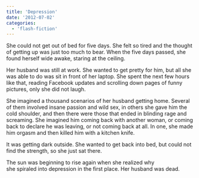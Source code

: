 ```yaml
---
title: 'Depression'
date: '2012-07-02'
categories:
  - 'flash-fiction'
---
```


She could not get out of bed for five days. She felt so tired and the thought of
getting up was just too much to bear. When the five days passed, she found
herself wide awake, staring at the ceiling.

Her husband was still at work. She wanted to get pretty for him, but all she was
able to do was sit in front of her laptop. She spent the next few hours like
that, reading Facebook updates and scrolling down pages of funny pictures, only
she did not laugh.

She imagined a thousand scenarios of her husband getting home. Several of them
involved insane passion and wild sex, in others she gave him the cold shoulder,
and then there were those that ended in blinding rage and screaming. She
imagined him coming back with another woman, or coming back to declare he was
leaving, or not coming back at all. In one, she made him orgasm and then killed
him with a kitchen knife.

It was getting dark outside. She wanted to get back into bed, but could not find
the strength, so she just sat there.

The sun was beginning to rise again when she realized why she spiraled into
depression in the first place. Her husband was dead.
